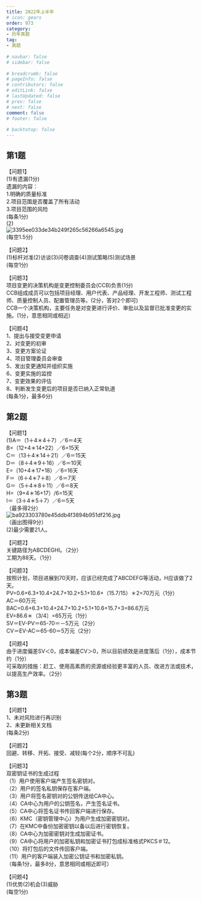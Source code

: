```yaml
---  
title: 2022年上半年  
# icon: gears  
order: 973  
category:  
- 历年真题  
tag:  
- 真题  
  
# navbar: false  
# sidebar: false  
  
# breadcrumb: false  
# pageInfo: false  
# contributors: false  
# editLink: false  
# lastUpdated: false  
# prev: false  
# next: false  
comment: false  
# footer: false  
  
# backtotop: false  
---  
```

## 第1题 ##

【问题1】  
(1)有遗漏(1分)  
遗漏的内容：  
1.明确的质量标准  
2.项目范围是否覆盖了所有活动  
3.项目范围的风险  
(每条1分)  
(2)  
![3395ee033de34b249f265c56266a6545.jpg][]  
(每空1.5分)  
  
【问题2】  
(1)标杆对准(2)访谈(3)问卷调查(4)测试策略(5)测试场景  
(每空1分)  
  
【问题3】  
项目变更的决策机构是变更控制委员会(CCB)负责(1分)  
CCB组成成员可以包括项目经理、用户代表、产品经理、开发工程师、测试工程师、质量控制人员、配置管理员等。(2分，答对2个即可)  
CCB一个决策机构，主要任务是对变更进行评价、审批以及监督已批准变更的实施。(1分，意思相同或相近)  
  
【问题4】  
1、提出与接受变更申请  
2、对变更的初审  
3、变更方案论证  
4、项目管理委员会审查  
5、发出变更通知并组织实施  
6、变更实施的监控  
7、变更效果的评估  
8、判断发生变更后的项目是否已纳入正常轨道  
(每条1分，最多6分)  
  


## 第2题 ##

【问题1】  
(1)A＝（1＋4＊4＋7）／6＝4天  
B=（12+4＊14+22）／6=15天  
C＝（13＋4＊14＋21）／6＝15天  
D＝（8＋4＊9＋16）／6＝10天  
E=（10+4＊17+18）／6=16天  
F＝（6＋4＊7＋8）／6＝7天  
G＝（5＋4＊8＋11）／6＝8天  
H=（9+4＊16+17）/6=15天  
I＝（3＋4＊5＋7）／6＝5天  
（最多得2分）  
![ba923303780e45ddb4f3894b951df216.jpg][]  
（画出图得9分）  
(2)最少需要21人。  
  
【问题2】  
关键路径为ABCDEGHI。（2分）  
工期为88天。（1分）  
  
【问题3】  
按照计划，项目进展到70天时，应该已经完成了ABCDEFG等活动，H应该做了2天。  
PV=0.6+6.3+10.4+24.7+10.2+5.1+10.6+（15.7/15）＊2=70万元（1分）  
AC＝60万元  
BAC=0.6+6.3+10.4+24.7+10.2+5.1+10.6+15.7+3=86.6万元  
EV=86.6＊（3/4）=65万元（1分）  
SV＝EV-PV＝65-70＝－5万元（2分）  
CV＝EV-AC＝65-60＝5万元（2分）  
  
【问题4】  
由于进度偏差SV＜0，成本偏差CV＞0，所以目前绩效是进度落后（1分），成本节约（1分）  
可采取的措施：赶工、使用高素质的资源或经验更丰富的人员、改进方法或技术，以提高生产效率。（2分）  


## 第3题 ##

【问题1】  
1、未对风险进行再识别  
2、未更新相关文档  
(每条2分)  
  
【问题2】  
回避、转移、开拓、接受、减轻(每个2分，顺序不可乱)  
  
【问题3】  
双密钥证书的生成过程  
（1）用户使用客户端产生签名密钥对。  
（2）用户的签名私钥保存在客户端。  
（3）用户将签名密钥对的公钥传送给CA中心。  
（4）CA中心为用户的公钥签名，产生签名证书。  
（5）CA中心将签名证书传回客户端进行保存。  
（6）KMC（密钥管理中心）为用户生成加密密钥对。  
（7）在KMC中备份加密密钥以备以后进行密钥恢复。  
（8）CA中心为加密密钥对生成加密证书。  
（9）CA中心将用户的加密私钥和加密证书打包成标准格式PKCS＃12。  
（10）将打包后的文件传回客户端。  
（11）用户的客户端装入加密公钥证书和加密私钥。  
（每条1分，最多8分，意思相同或相近即可）  
  
【问题4】  
(1)优势(2)机会(3)威胁  
(每空1分)  



[3395ee033de34b249f265c56266a6545.jpg]: https://www.xkxxkx.cn/file/exam/software/信息系统项目管理师/案例/第1题/3395ee033de34b249f265c56266a6545.jpg
[ba923303780e45ddb4f3894b951df216.jpg]: https://www.xkxxkx.cn/file/exam/software/信息系统项目管理师/案例/第2题/ba923303780e45ddb4f3894b951df216.jpg
